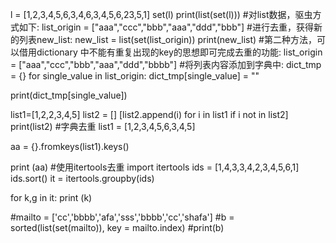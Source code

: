l = [1,2,3,4,5,6,3,4,6,3,4,5,6,23,5,1]
set(l)
print(list(set(l)))
#对list数据，驱虫方式如下:
list_origin = ["aaa","ccc","bbb","aaa","ddd","bbb"]
#进行去重，获得新的列表new_list:
new_list = list(set(list_origin))
print(new_list)
#第二种方法，可以借用dictionary 中不能有重复出现的key的思想即可完成去重的功能:
list_origin = ["aaa","ccc","bbb","aaa","ddd","bbbb"]
#将列表内容添加到字典中:
dict_tmp = {}
for single_value in list_origin:
    dict_tmp[single_value] = ""

print(dict_tmp[single_value])

list1=[1,2,2,3,4,5]
list2 = []
[list2.append(i) for i in list1 if i not in list2]
print(list2)
#字典去重
list1 = [1,2,3,4,5,6,3,4,5]

aa = {}.fromkeys(list1).keys()

print (aa)
#使用itertools去重
import itertools
ids = [1,4,3,3,4,2,3,4,5,6,1]
ids.sort()
it = itertools.groupby(ids)

for k,g in it:
     print (k)


#mailto = ['cc','bbbb','afa','sss','bbbb','cc','shafa']
#b = sorted(list(set(mailto)), key = mailto.index)
#print(b)
